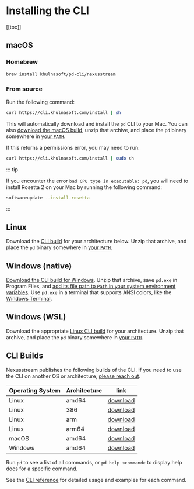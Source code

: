 # Installing the CLI

<VideoPlayer src="https://www.youtube.com/embed/CelgPjcB2nU" title="Installing the CLI"/>

[[toc]]

## macOS

### Homebrew

```bash
brew install khulnasoft/pd-cli/nexusstream
```

### From source

Run the following command:

```bash
curl https://cli.khulnasoft.com/install | sh
```

This will automatically download and install the `pd` CLI to your Mac. You can also [download the macOS build](https://cli.khulnasoft.com/darwin/amd64/latest/pd.zip), unzip that archive, and place the `pd` binary somewhere in [your `PATH`](https://opensource.com/article/17/6/set-path-linux). 

If this returns a permissions error, you may need to run:

```bash
curl https://cli.khulnasoft.com/install | sudo sh
```

::: tip

If you encounter the error `bad CPU type in executable: pd`, you will need to install Rosetta 2 on your Mac by running the following command:

```bash
softwareupdate --install-rosetta
```

:::

## Linux

Download the [CLI build](#cli-builds) for your architecture below. Unzip that archive, and place the `pd` binary somewhere in [your `PATH`](https://opensource.com/article/17/6/set-path-linux).

## Windows (native)

[Download the CLI build for Windows](https://cli.khulnasoft.com/windows/amd64/latest/pd.zip). Unzip that archive, save `pd.exe` in Program Files, and [add its file path to `Path` in your system environment variables](https://www.architectryan.com/2018/03/17/add-to-the-path-on-windows-10/). Use `pd.exe` in a terminal that supports ANSI colors, like the [Windows Terminal](https://github.com/microsoft/terminal).

## Windows (WSL)

Download the appropriate [Linux CLI build](#cli-builds) for your architecture. Unzip that archive, and place the `pd` binary somewhere in [your `PATH`](https://opensource.com/article/17/6/set-path-linux).

## CLI Builds

Nexusstream publishes the following builds of the CLI. If you need to use the CLI on another OS or architecture, [please reach out](https://docs.khulnasoft.com/support/).

| Operating System | Architecture | link                                                              |
| ---------------- | ------------ | ----------------------------------------------------------------- |
| Linux            | amd64        | [download](https://cli.khulnasoft.com/linux/amd64/latest/pd.zip)   |
| Linux            | 386          | [download](https://cli.khulnasoft.com/linux/386/latest/pd.zip)     |
| Linux            | arm          | [download](https://cli.khulnasoft.com/linux/arm/latest/pd.zip)     |
| Linux            | arm64        | [download](https://cli.khulnasoft.com/linux/arm64/latest/pd.zip)   |
| macOS            | amd64        | [download](https://cli.khulnasoft.com/darwin/amd64/latest/pd.zip)  |
| Windows          | amd64        | [download](https://cli.khulnasoft.com/windows/amd64/latest/pd.zip) |

Run `pd` to see a list of all commands, or `pd help <command>` to display help docs for a specific command.

See the [CLI reference](/cli/reference/) for detailed usage and examples for each command.

<Footer />
